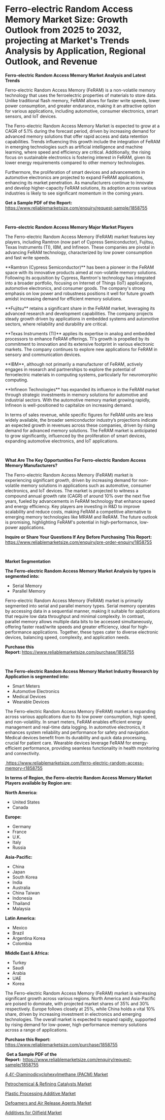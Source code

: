 <p><h1>Ferro-electric Random Access Memory Market Size: Growth Outlook from 2025 to 2032, projecting at Market's Trends Analysis by Application, Regional Outlook, and Revenue</h1></p><p><strong>Ferro-electric Random Access Memory Market Analysis and Latest Trends</strong></p>
<p><p>Ferro-electric Random Access Memory (FeRAM) is a non-volatile memory technology that uses the ferroelectric properties of materials to store data. Unlike traditional flash memory, FeRAM allows for faster write speeds, lower power consumption, and greater endurance, making it an attractive option for various applications, including automotive, consumer electronics, smart sensors, and IoT devices. </p><p>The Ferro-electric Random Access Memory Market is expected to grow at a CAGR of 5.1% during the forecast period, driven by increasing demand for advanced memory solutions that offer rapid access and data retention capabilities. Trends influencing this growth include the integration of FeRAM in emerging technologies such as artificial intelligence and machine learning, where speed and efficiency are critical. Additionally, the rising focus on sustainable electronics is fostering interest in FeRAM, given its lower energy requirements compared to other memory technologies. </p><p>Furthermore, the proliferation of smart devices and advancements in automotive electronics are projected to expand FeRAM applications, enhancing its market penetration. As manufacturers continue to innovate and develop higher-capacity FeRAM solutions, its adoption across various industries is likely to see significant momentum in the coming years.</p></p>
<p><strong>Get a Sample PDF of the Report:&nbsp;</strong> <a href="https://www.reliablemarketsize.com/enquiry/request-sample/1858755?utm_campaign=1131&utm_medium=2&utm_source=Github&utm_content=ia&utm_term=27032025&utm_id=ferro-electric-random-access-memory">https://www.reliablemarketsize.com/enquiry/request-sample/1858755</a></p>
<p>&nbsp;</p>
<p><strong>Ferro-electric Random Access Memory Major Market Players</strong></p>
<p><p>The Ferro-electric Random Access Memory (FeRAM) market features key players, including Ramtron (now part of Cypress Semiconductor), Fujitsu, Texas Instruments (TI), IBM, and Infineon. These companies are pivotal in advancing FeRAM technology, characterized by low power consumption and fast write speeds.</p><p>**Ramtron (Cypress Semiconductor)** has been a pioneer in the FeRAM space with its innovative products aimed at non-volatile memory solutions. Following its acquisition by Cypress, Ramtron's technology has integrated into a broader portfolio, focusing on Internet of Things (IoT) applications, automotive electronics, and consumer goods. The company's strong emphasis on low power and robustness positions it well for future growth amidst increasing demand for efficient memory solutions.</p><p>**Fujitsu** retains a significant share in the FeRAM market, leveraging its advanced research and development capabilities. The company projects steady growth driven by applications in embedded systems and automotive sectors, where reliability and durability are critical.</p><p>**Texas Instruments (TI)** applies its expertise in analog and embedded processors to enhance FeRAM offerings. TI's growth is propelled by its commitment to innovation and its extensive footprint in various electronic markets. The company continues to explore new applications for FeRAM in sensory and communication devices.</p><p>**IBM**, although not primarily a manufacturer of FeRAM, actively engages in research and partnerships to explore the potential of ferroelectric materials in computing systems, particularly for neuromorphic computing.</p><p>**Infineon Technologies** has expanded its influence in the FeRAM market through strategic investments in memory solutions for automotive and industrial sectors. With the automotive memory market growing rapidly, Infineon is well-positioned to capitalize on increasing demand.</p><p>In terms of sales revenue, while specific figures for FeRAM units are less widely available, the broader semiconductor industry’s projections indicate an expected growth in revenues across these companies, driven by rising demand for advanced memory solutions. The FeRAM market is anticipated to grow significantly, influenced by the proliferation of smart devices, expanding automotive electronics, and IoT applications.</p></p>
<p>&nbsp;</p>
<p><strong>What Are The Key Opportunities For Ferro-electric Random Access Memory Manufacturers?</strong></p>
<p><p>The Ferro-electric Random Access Memory (FeRAM) market is experiencing significant growth, driven by increasing demand for non-volatile memory solutions in applications such as automotive, consumer electronics, and IoT devices. The market is projected to witness a compound annual growth rate (CAGR) of around 10% over the next five years, fueled by advancements in FeRAM technology that enhance speed and energy efficiency. Key players are investing in R&D to improve scalability and reduce costs, making FeRAM a competitive alternative to emerging memory technologies like MRAM and ReRAM. The future outlook is promising, highlighting FeRAM's potential in high-performance, low-power applications.</p></p>
<p><strong>Inquire or Share Your Questions If Any Before Purchasing This Report:</strong> <a href="https://www.reliablemarketsize.com/enquiry/pre-order-enquiry/1858755?utm_campaign=1131&utm_medium=2&utm_source=Github&utm_content=ia&utm_term=27032025&utm_id=ferro-electric-random-access-memory">https://www.reliablemarketsize.com/enquiry/pre-order-enquiry/1858755</a></p>
<p>&nbsp;</p>
<p><strong>Market Segmentation</strong></p>
<p><strong>The Ferro-electric Random Access Memory Market Analysis by types is segmented into:</strong></p>
<p><ul><li>Serial Memory</li><li>Parallel Memory</li></ul></p>
<p><p>Ferro-electric Random Access Memory (FeRAM) market is primarily segmented into serial and parallel memory types. Serial memory operates by accessing data in a sequential manner, making it suitable for applications that require low data throughput and minimal complexity. In contrast, parallel memory allows multiple data bits to be accessed simultaneously, offering faster read/write speeds and greater efficiency, ideal for high-performance applications. Together, these types cater to diverse electronic devices, balancing speed, complexity, and application needs.</p></p>
<p><strong>Purchase this Report:&nbsp;</strong><a href="https://www.reliablemarketsize.com/purchase/1858755?utm_campaign=1131&utm_medium=2&utm_source=Github&utm_content=ia&utm_term=27032025&utm_id=ferro-electric-random-access-memory">https://www.reliablemarketsize.com/purchase/1858755</a></p>
<p>&nbsp;</p>
<p><strong>The Ferro-electric Random Access Memory Market Industry Research by Application is segmented into:</strong></p>
<p><ul><li>Smart Meters</li><li>Automotive Electronics</li><li>Medical Devices</li><li>Wearable Devices</li></ul></p>
<p><p>The Ferro-electric Random Access Memory (FeRAM) market is expanding across various applications due to its low power consumption, high speed, and non-volatility. In smart meters, FeRAM enables efficient energy management and real-time data logging. In automotive electronics, it enhances system reliability and performance for safety and navigation. Medical devices benefit from its durability and quick data processing, crucial for patient care. Wearable devices leverage FeRAM for energy-efficient performance, providing seamless functionality in health monitoring and connectivity.</p></p>
<p><a href="https://www.reliablemarketsize.com/ferro-electric-random-access-memory-r1858755?utm_campaign=1131&utm_medium=2&utm_source=Github&utm_content=ia&utm_term=27032025&utm_id=ferro-electric-random-access-memory">&nbsp;https://www.reliablemarketsize.com/ferro-electric-random-access-memory-r1858755</a></p>
<p><strong>In terms of Region, the Ferro-electric Random Access Memory Market Players available by Region are:</strong></p>
<p>
    <p> <strong> North America: </strong>
        <ul>
            <li>United States</li>
            <li>Canada</li>
        </ul>
        </p> 
    <p> <strong> Europe: </strong>
        <ul>
            <li>Germany</li>
            <li>France</li>
            <li>U.K.</li>
            <li>Italy</li>
            <li>Russia</li>
        </ul>
        </p> 
    <p> <strong> Asia-Pacific: </strong>
        <ul>
            <li>China</li>
            <li>Japan</li>
            <li>South Korea</li>
            <li>India</li>
            <li>Australia</li>
            <li>China Taiwan</li>
            <li>Indonesia</li>
            <li>Thailand</li>
            <li>Malaysia</li>
        </ul>
        </p> 
    <p> <strong> Latin America: </strong>
        <ul>
            <li>Mexico</li>
            <li>Brazil</li>
            <li>Argentina Korea</li>
            <li>Colombia</li>
        </ul>
        </p> 
    <p> <strong> Middle East & Africa: </strong>
        <ul>
            <li>Turkey</li>
            <li>Saudi</li>
            <li>Arabia</li>
            <li>UAE</li>
            <li>Korea</li>
        </ul>
    </p>
    </p>
<p><p>The Ferro-electric Random Access Memory (FeRAM) market is witnessing significant growth across various regions. North America and Asia-Pacific are poised to dominate, with projected market shares of 35% and 30% respectively. Europe follows closely at 25%, while China holds a vital 10% share, driven by increasing investment in electronics and emerging technologies. The overall market is expected to expand rapidly, supported by rising demand for low-power, high-performance memory solutions across a range of applications.</p></p>
<p><strong>Purchase this Report: </strong><a href="https://www.reliablemarketsize.com/purchase/1858755?utm_campaign=1131&utm_medium=2&utm_source=Github&utm_content=ia&utm_term=27032025&utm_id=ferro-electric-random-access-memory">https://www.reliablemarketsize.com/purchase/1858755</a></p>
<p>&nbsp;<strong>Get a Sample PDF of the Report:&nbsp;&nbsp;</strong><a href="https://www.reliablemarketsize.com/enquiry/request-sample/1858755?utm_campaign=1131&utm_medium=2&utm_source=Github&utm_content=ia&utm_term=27032025&utm_id=ferro-electric-random-access-memory">https://www.reliablemarketsize.com/enquiry/request-sample/1858755</a></p>
<p><strong></strong></p>
<p><p><a href="https://github.com/bhatttutty2p/Market-Research-Report-List-1/blob/main/44-diaminodicyclohexylmethane-pacm-market.md?utm_campaign=1131&utm_medium=2&utm_source=Github&utm_content=ia&utm_term=27032025&utm_id=ferro-electric-random-access-memory">4,4\'-Diaminodicyclohexylmethane (PACM) Market</a></p><p><a href="https://github.com/colloerrinbp/Market-Research-Report-List-1/blob/main/petrochemical-refining-catalysts-market.md?utm_campaign=1131&utm_medium=2&utm_source=Github&utm_content=ia&utm_term=27032025&utm_id=ferro-electric-random-access-memory">Petrochemical & Refining Catalysts Market</a></p><p><a href="https://github.com/sphaabrose/Market-Research-Report-List-1/blob/main/plastic-processing-additive-market.md?utm_campaign=1131&utm_medium=2&utm_source=Github&utm_content=ia&utm_term=27032025&utm_id=ferro-electric-random-access-memory">Plastic Processing Additive Market</a></p><p><a href="https://github.com/etapaqanee/Market-Research-Report-List-1/blob/main/defoamers-and-air-release-agents-market.md?utm_campaign=1131&utm_medium=2&utm_source=Github&utm_content=ia&utm_term=27032025&utm_id=ferro-electric-random-access-memory">Defoamers and Air Release Agents Market</a></p><p><a href="https://github.com/leptouwrites/Market-Research-Report-List-1/blob/main/additives-for-oilfield-market.md?utm_campaign=1131&utm_medium=2&utm_source=Github&utm_content=ia&utm_term=27032025&utm_id=ferro-electric-random-access-memory">Additives for Oilfield Market</a></p></p>